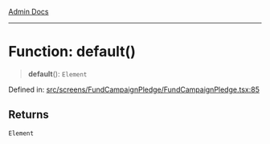 [Admin Docs](/)

***

# Function: default()

> **default**(): `Element`

Defined in: [src/screens/FundCampaignPledge/FundCampaignPledge.tsx:85](https://github.com/hustlernik/talawa-admin/blob/fe326ed17e0fa5ad916ff9f383f63b5d38aedc7b/src/screens/FundCampaignPledge/FundCampaignPledge.tsx#L85)

## Returns

`Element`
